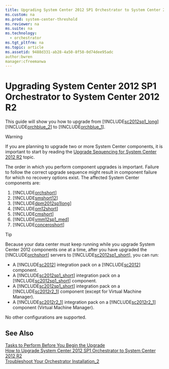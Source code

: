 ```yaml
---
title: Upgrading System Center 2012 SP1 Orchestrator to System Center 2012 R2
ms.custom: na
ms.prod: system-center-threshold
ms.reviewer: na
ms.suite: na
ms.technology: 
  - orchestrator
ms.tgt_pltfrm: na
ms.topic: article
ms.assetid: 9488d331-ab28-4a50-8f58-0d74dee95adc
author:bwren
manager:cfreemanwa
---
```

# Upgrading System Center 2012 SP1 Orchestrator to System Center 2012 R2
This guide will show you how to upgrade from [!INCLUDE[sc2012sp1_long](../../om/manage/includes/sc2012sp1_long_md.md)][!INCLUDE[orchblue_2](../../orch/deploy/includes/orchblue_2_md.md)] to [!INCLUDE[orchblue_1](../../orch/deploy/includes/orchblue_1_md.md)].  
  
> [!WARNING]  
> If you are planning to upgrade two or more System Center components, it is important to start by reading the [Upgrade Sequencing for System Center 2012 R2](http://go.microsoft.com/fwlink/?LinkId=328675) topic.  
>   
> The order in which you perform component upgrades is important. Failure to follow the correct upgrade sequence might result in component failure for which no recovery options exist. The affected System Center components are:  
>   
> 1.  [!INCLUDE[orchshort](../../om/manage/includes/orchshort_md.md)]  
> 2.  [!INCLUDE[smshort12](../../om/manage/includes/smshort12_md.md)]  
> 3.  [!INCLUDE[dpm2012sp1long](../../om/manage/includes/dpm2012sp1long_md.md)]  
> 4.  [!INCLUDE[om12short](../../om/manage/includes/om12short_md.md)]  
> 5.  [!INCLUDE[cmshort](../../om/manage/includes/cmshort_md.md)]  
> 6.  [!INCLUDE[vmm12sp1_med](../../om/manage/includes/vmm12sp1_med_md.md)]  
> 7.  [!INCLUDE[conceroshort](../../om/manage/includes/conceroshort_md.md)]  
  
> [!TIP]  
> Because your data center must keep running while you upgrade System Center 2012 components one at a time, after you have upgraded the [!INCLUDE[orchshort](../../om/manage/includes/orchshort_md.md)] servers to [!INCLUDE[sc2012sp1_short](../../om/manage/includes/sc2012sp1_short_md.md)], you can run:  
>   
> -   A [!INCLUDE[sc2012](../../om/manage/includes/sc2012_md.md)] integration pack on a [!INCLUDE[sc2012](../../om/manage/includes/sc2012_md.md)] component.  
> -   A [!INCLUDE[sc2012sp1_short](../../om/manage/includes/sc2012sp1_short_md.md)] integration pack on a [!INCLUDE[sc2012sp1_short](../../om/manage/includes/sc2012sp1_short_md.md)] component.  
> -   A [!INCLUDE[sc2012sp1_short](../../om/manage/includes/sc2012sp1_short_md.md)] integration pack on a [!INCLUDE[sc2012r2_1](../../om/manage/includes/sc2012r2_1_md.md)] component \(except for Virtual Machine Manager\).  
> -   A [!INCLUDE[sc2012r2_1](../../om/manage/includes/sc2012r2_1_md.md)] integration pack on a [!INCLUDE[sc2012r2_1](../../om/manage/includes/sc2012r2_1_md.md)] component \(Virtual Machine Manager\).  
>   
> No other configurations are supported.  
  
## See Also  
[Tasks to Perform Before You Begin the Upgrade](../../orch/deploy/Tasks-to-Perform-Before-You-Begin-the-Upgrade.md)  
[How to Upgrade System Center 2012 SP1 Orchestrator to System Center 2012 R2](../../orch/deploy/How-to-Upgrade-System-Center-2012-SP1-Orchestrator-to-System-Center-2012-R2.md)  
[Troubleshoot Your Orchestrator Installation_2](../../orch/deploy/Troubleshoot-Your-Orchestrator-Installation_2.md)  
  
